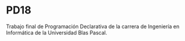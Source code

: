 # PD18
Trabajo final de Programación Declarativa de la carrera de Ingeniería en Informática de la Universidad Blas Pascal.
